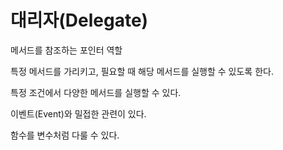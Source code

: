 # 대리자(Delegate)

메서드를 참조하는 포인터 역할

특정 메서드를 가리키고, 필요할 때 해당 메서드를 실행할 수 있도록 한다.

특정 조건에서 다양한 메서드를 실행할 수 있다.

이벤트(Event)와 밀접한 관련이 있다.

함수를 변수처럼 다룰 수 있다.

